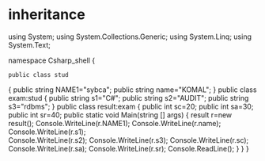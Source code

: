 # inheritance
using System;
using System.Collections.Generic;
using System.Linq;
using System.Text;

namespace Csharp_shell
{

    public class stud
 {
 public string NAME1="sybca";
  public string name="KOMAL";
  }
 public class exam:stud
 {
  public string s1="C#";
public string s2="AUDIT";
   public string s3="rdbms";
    }
 public class result:exam
   {
   public int sc=20;
 public int sa=30;
 public int sr=40;
 public static void Main(string [] args)
{
	result r=new result();
Console.WriteLine(r.NAME1);
	Console.WriteLine(r.name);
	Console.WriteLine(r.s1);		
Console.WriteLine(r.s2);
	Console.WriteLine(r.s3);
Console.WriteLine(r.sc);
	Console.WriteLine(r.sa);
Console.WriteLine(r.sr);
	Console.ReadLine();
}
    }
}
